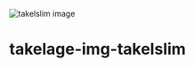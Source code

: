 ![takelslim image](https://github.com/geospin-takelage/takelage-img-takelslim/actions/workflows/build_deploy_takelslim_nightly.yml/badge.svg)

# takelage-img-takelslim
